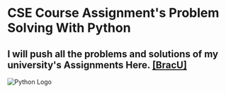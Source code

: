 # CSE Course Assignment's Problem Solving With **Python**
## I will push all the problems and solutions of my university's Assignments Here. [[BracU]](https://www.bracu.ac.bd/) 
![Python Logo](https://raw.githubusercontent.com/rahulbanerjee26/githubAboutMeGenerator/main/icons/python.svg)
